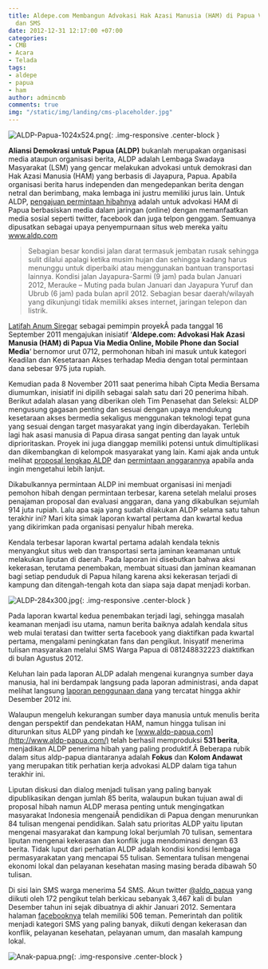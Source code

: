 ```yaml
---
title: Aldepe.com Membangun Advokasi Hak Azasi Manusia (HAM) di Papua Via Media Online
  dan SMS
date: 2012-12-31 12:17:00 +07:00
categories:
- CMB
- Acara
- Telada
tags:
- aldepe
- papua
- ham
author: admincmb
comments: true
img: "/static/img/landing/cms-placeholder.jpg"
---
```


![ALDP-Papua-1024x524.png](/uploads/ALDP-Papua-1024x524.png){: .img-responsive .center-block }

**Aliansi Demokrasi untuk Papua (ALDP)** bukanlah merupakan organisasi media ataupun organisasi berita, ALDP adalah Lembaga Swadaya Masyarakat (LSM)  yang gencar melakukan advokasi untuk demokrasi dan Hak Azasi Manusia (HAM) yang berbasis di Jayapura, Papua. Apabila organisasi berita harus independen dan mengedepankan berita dengan netral dan berimbang, maka lembaga ini justru memiliki jurus lain. Untuk ALDP, [pengajuan permintaan hibahnya](http://www.ciptamedia.org/2011/09/23/aldepe-com-advokasi-hak-asasi-manusia-ham-di-papua-via-media-online-mobile-phone-dan-social-media-2/) adalah untuk advokasi HAM di Papua berbasiskan media dalam jaringan (online) dengan memanfaatkan media sosial seperti twitter, facebook dan juga telpon genggam. Semuanya dipusatkan sebagai upaya penyempurnaan situs web mereka yaitu www.aldp.com

> Sebagian besar kondisi jalan darat termasuk jembatan rusak sehingga sulit dilalui apalagi ketika musim hujan dan sehingga kadang harus menunggu untuk diperbaiki atau menggunakan bantuan transportasi lainnya. Kondisi jalan Jayapura-Sarmi (9 jam) pada bulan Januari 2012, Merauke – Muting pada bulan Januari dan Jayapura Yuruf dan Ubrub (6 jam) pada bulan april 2012. Sebagian besar daerah/wilayah yang dikunjungi tidak memiliki akses internet, jaringan telepon dan listrik.

[Latifah Anum Siregar](http://www.sandiego.edu/peacestudies/ipj/programs/women_peace_makers/women_peacemakers/asia/Indonesia.php) sebagai pemimpin proyekÂ  pada tanggal 16 September 2011 mengajukan inisiatif ‘**Aldepe.com: Advokasi Hak Azasi Manusia (HAM) di Papua Via Media Online, Mobile Phone dan Social Media**‘  bernomor  urut 0712, permohonan hibah ini masuk untuk kategori Keadilan dan Kesetaraan Akses terhadap Media dengan total permintaan dana sebesar 975 juta rupiah.

Kemudian pada 8 November 2011 saat penerima hibah Cipta Media Bersama diumumkan, inisiatif ini dipilih sebagai salah satu dari 20 penerima hibah. Berikut adalah alasan yang diberikan oleh Tim Penasehat dan Seleksi: ALDP mengusung gagasan penting dan sesuai dengan upaya mendukung kesetaraan akses bermedia sekaligus menggunakan teknologi tepat guna yang sesuai dengan target masyarakat yang ingin diberdayakan. Terlebih lagi hak asasi manusia di Papua dirasa sangat penting dan layak untuk diprioritaskan. Proyek ini juga dianggap memiliki potensi untuk dimultiplikasi dan dikembangkan di kelompok masyarakat yang lain. Kami ajak anda untuk melihat [proposal lengkap ALDP](http://ciptamedia.org/wiki/Aldepe.com:_Advokasi_Hak_Asasi_Manusia_%28HAM%29_di_Papua_Via_Media_Online,_Telpon_Seluler_dan_Sosial_Media) dan [permintaan anggarannya](http://ciptamedia.org/wiki/Aldepe.com:_Advokasi_Hak_Asasi_Manusia_%28HAM%29_di_Papua_Via_Media_Online,_Telpon_Seluler_dan_Sosial_Media/Rencana_Anggaran) apabila anda ingin mengetahui lebih lanjut.

Dikabulkannya permintaan ALDP ini membuat organisasi ini menjadi pemohon hibah dengan permintaan terbesar, karena setelah melalui proses penajaman proposal dan evaluasi anggaran, dana yang dikabulkan sejumlah 914 juta rupiah. Lalu apa saja yang sudah dilakukan ALDP selama satu tahun terakhir ini? Mari kita simak laporan kwartal pertama dan kwartal kedua yang dikirimkan pada organisasi penyalur hibah mereka.

Kendala terbesar laporan kwartal pertama adalah kendala teknis menyangkut situs web dan transportasi serta jaminan keamanan untuk melakukan liputan di daerah. Pada laporan ini disebutkan bahwa aksi kekerasan, terutama penembakan, membuat situasi dan jaminan keamanan bagi setiap penduduk di Papua hilang karena aksi kekerasan terjadi di kampung dan ditengah-tengah kota dan siapa saja dapat menjadi korban.

![ALDP-284x300.jpg](/uploads/ALDP-284x300.jpg){: .img-responsive .center-block }

Pada laporan kwartal kedua penembakan terjadi lagi, sehingga masalah keamanan menjadi isu utama, namun berita baiknya adalah kendala situs web mulai teratasi dan twitter serta facebook yang diaktifkan pada kwartal pertama, mengalami peningkatan fans dan pengikut. Inisyatif menerima tulisan masyarakan melalui SMS Warga Papua di 081248832223 diaktifkan di bulan Agustus 2012.

Keluhan lain pada laporan ALDP adalah mengenai kurangnya sumber daya manusia, hal ini berdampak langsung pada laporan administrasi, anda dapat melihat langsung [laporan penggunaan dana](http://ciptamedia.org/wiki/Aldepe.com:_Advokasi_Hak_Asasi_Manusia_%28HAM%29_di_Papua_Via_Media_Online,_Telpon_Seluler_dan_Sosial_Media/Laporan_Penggunaan_Dana) yang tercatat hingga akhir Desember 2012 ini.

Walaupun mengeluh kekurangan sumber daya manusia untuk menulis berita dengan perspektif dan pendekatan HAM, namun hingga tulisan ini diturunkan situs ALDP yang pindah ke [www.aldp-papua.com](http://www.aldp-papua.com/) telah berhasil memproduksi **531 berita**, menjadikan ALDP penerima hibah yang paling produktif.Â  Beberapa rubik dalam situs aldp-papua diantaranya adalah **Fokus** dan **Kolom Andawat** yang merupakan titik perhatian kerja advokasi ALDP dalam tiga tahun terakhir ini.

Liputan diskusi dan dialog menjadi tulisan yang paling banyak dipublikasikan dengan jumlah 85 berita, walaupun bukan tujuan awal di proposal hibah namun ALDP merasa penting untuk mengingatkan masyarakat Indonesia mengenaiÂ  pendidikan di Papua dengan menurunkan 84 tulisan mengenai pendidikan. Salah satu prioritas ALDP yaitu liputan mengenai masyarakat dan kampung lokal berjumlah 70 tulisan, sementara liputan mengenai kekerasan dan konflik juga mendominasi dengan 63 berita. Tidak luput dari perhatian ALDP adalah kondisi kondisi lembaga permasyarakatan yang mencapai 55 tulisan. Sementara tulisan mengenai ekonomi lokal dan pelayanan kesehatan masing masing berada dibawah 50 tulisan.

Di sisi lain SMS warga menerima 54 SMS. Akun twitter [@aldp_papua](https://twitter.com/aldp_papua) yang diikuti oleh 172 pengikut telah berkicau sebanyak 3,467 kali di bulan Desember tahun ini sejak dibuatnya di akhir Januari 2012. Sementara halaman [facebooknya](http://www.facebook.com/aldp.papua?ref=ts&fref=ts) telah memiliki 506 teman. Pemerintah dan politik menjadi kategori SMS yang paling banyak, diikuti dengan kekerasan dan konflik, pelayanan kesehatan, pelayanan umum, dan masalah kampung lokal.

![Anak-papua.png](/uploads/Anak-papua.png){: .img-responsive .center-block }